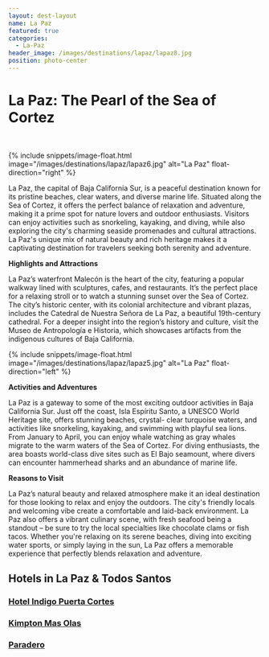 ```yaml
---
layout: dest-layout
name: La Paz
featured: true
categories:
  - La-Paz
header_image: /images/destinations/lapaz/lapaz8.jpg
position: photo-center
---
```

# **La Paz: The Pearl of the Sea of Cortez**

&nbsp;

{% include snippets/image-float.html image="/images/destinations/lapaz/lapaz6.jpg" alt="La Paz" float-direction="right" %}

La Paz, the capital of Baja California Sur, is a peaceful destination known for its pristine beaches,
clear waters, and diverse marine life. Situated along the Sea of Cortez, it offers the perfect balance
of relaxation and adventure, making it a prime spot for nature lovers and outdoor enthusiasts.
Visitors can enjoy activities such as snorkeling, kayaking, and diving, while also exploring the
city's charming seaside promenades and cultural attractions. La Paz's unique mix of natural beauty
and rich heritage makes it a captivating destination for travelers seeking both serenity and
adventure.

**Highlights and Attractions**

La Paz’s waterfront Malecón is the heart of the city, featuring a popular walkway lined with
sculptures, cafes, and restaurants. It’s the perfect place for a relaxing stroll or to watch a stunning
sunset over the Sea of Cortez. The city’s historic center, with its colonial architecture and vibrant
plazas, includes the Catedral de Nuestra Señora de La Paz, a beautiful 19th-century cathedral.
For a deeper insight into the region’s history and culture, visit the Museo de Antropología e
Historia, which showcases artifacts from the indigenous cultures of Baja California.

{% include snippets/image-float.html image="/images/destinations/lapaz/lapaz5.jpg" alt="La Paz" float-direction="left" %}

**Activities and Adventures**

La Paz is a gateway to some of the most exciting outdoor activities in Baja California Sur. Just off
the coast, Isla Espíritu Santo, a UNESCO World Heritage site, offers stunning beaches, crystal-
clear turquoise waters, and activities like snorkeling, kayaking, and swimming with playful sea
lions. From January to April, you can enjoy whale watching as gray whales migrate to the warm
waters of the Sea of Cortez. For diving enthusiasts, the area boasts world-class dive sites such as El
Bajo seamount, where divers can encounter hammerhead sharks and an abundance of marine life.

**Reasons to Visit**

La Paz’s natural beauty and relaxed atmosphere make it an ideal destination for those looking to
relax and enjoy the outdoors. The city's friendly locals and welcoming vibe create a comfortable
and laid-back environment. La Paz also offers a vibrant culinary scene, with fresh seafood being a
standout – be sure to try the local specialties like chocolate clams or fish tacos. Whether you're
relaxing on its serene beaches, diving into exciting water sports, or simply laying in the sun, La Paz
offers a memorable experience that perfectly blends relaxation and adventure.

## Hotels in La Paz & Todos Santos

<section class='grid'>
<div class="col-3_sm-4_xs-6 padded-1">
    <a href="/hotels/indigolapaz">
        <div class="bg-image square" style="background-image:url('/images/hotels/indigo/indigo6.webp')">  </div>
        <h3 class='center'>Hotel Indigo Puerta Cortes</h3>        
    </a>  
</div>

<div class="col-3_sm-4_xs-6 padded-1">
    <a href="/hotels/kimptonmasolas">
        <div class="bg-image square" style="background-image:url('/images/hotels/kimptonmasolas/kimptonmasolas3.jpeg')">  </div>
        <h3 class='center'>Kimpton Mas Olas</h3>        
    </a>  
</div>

<div class="col-3_sm-4_xs-6 padded-1">
    <a href="/hotels/paradero">
        <div class="bg-image square" style="background-image:url('/images/hotels/paradero/paradero3.jpeg')">  </div>
        <h3 class='center'>Paradero</h3>        
    </a>  
</div>

</section>